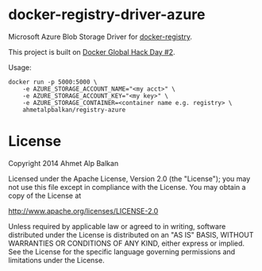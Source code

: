 docker-registry-driver-azure
============================

Microsoft Azure Blob Storage Driver for [docker-registry][docker-registry].

This project is built on [Docker Global Hack Day #2][hackday].

Usage:

    docker run -p 5000:5000 \
    	-e AZURE_STORAGE_ACCOUNT_NAME="<my acct>" \
    	-e AZURE_STORAGE_ACCOUNT_KEY="<my key>" \
    	-e AZURE_STORAGE_CONTAINER=<container name e.g. registry> \
    	ahmetalpbalkan/registry-azure

License
=======

Copyright 2014 Ahmet Alp Balkan

Licensed under the Apache License, Version 2.0 (the "License");
you may not use this file except in compliance with the License.
You may obtain a copy of the License at

   http://www.apache.org/licenses/LICENSE-2.0

Unless required by applicable law or agreed to in writing, software
distributed under the License is distributed on an "AS IS" BASIS,
WITHOUT WARRANTIES OR CONDITIONS OF ANY KIND, either express or implied.
See the License for the specific language governing permissions and
limitations under the License.

[docker-registry]: https://github.com/docker/docker-registry
[hackday]: https://blog.docker.com/2014/10/announcing-docker-global-hack-day-2/